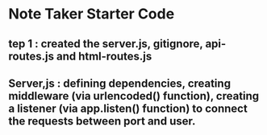 # Note Taker Starter Code

## tep 1 : created the server.js, gitignore, api-routes.js and html-routes.js

## Server,js : defining dependencies, creating middleware (via urlencoded() function), creating a listener (via app.listen() function) to connect the requests between port and user.
